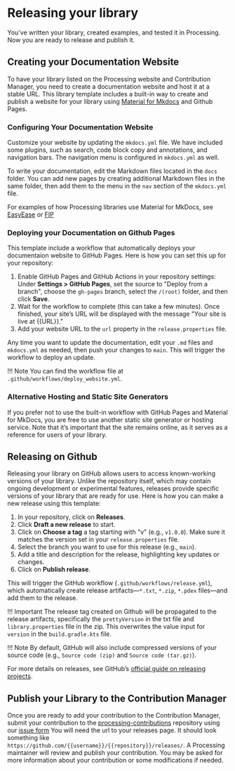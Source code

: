 # Releasing your library

You've written your library, created examples, and tested it in Processing. Now you are ready to release 
and publish it.


## Creating your Documentation Website
To have your library listed on the Processing website and Contribution Manager, you need to create a  documentation website and host it at a stable URL. This library template includes a built-in way to create and publish a website for your library using [Material for Mkdocs](https://squidfunk.github.io/mkdocs-material/) and Github Pages.

### Configuring Your Documentation Website
Customize your website by updating the `mkdocs.yml` file. We have included some plugins, such as search, code block copy and annotations, and navigation bars. The navigation menu is configured in `mkdocs.yml` as well.

To write your documentation, edit the Markdown files located in the `docs` folder. You can add new pages by creating additional Markdown files in the same folder, then add them to the menu in the `nav` section of the `mkdocs.yml` file.

For examples of how Processing libraries use Material for MkDocs, see [EasyEase](https://github.com/fredegd/EasyEase/blob/main/mkdocs.yml) or [FIP](https://github.com/prontopablo/FIP/blob/main/mkdocs.yml)

### Deploying your Documentation on Github Pages

This template include a workflow that automatically deploys your documentaion website to GitHub Pages. Here is how you can set this up for your repository:

1. Enable GitHub Pages and GitHub Actions in your repository settings: Under **Settings > GitHub Pages**, set the source to "Deploy from a branch", choose the `gh-pages` branch, select the `/(root)` folder, and then click **Save**.
2. Wait for the workflow to complete (this can take a few minutes). Once finished, your site’s URL will be displayed with the message "Your site is live at {{URL}}."
3. Add your website URL to the `url` property in the `release.properties` file.

Any time you want to update the documentation, edit your `.md` files and `mkdocs.yml` as needed, then push your changes to `main`. This will trigger the workflow to deploy an update.

!!! Note
    You can find the workflow file at `.github/workflows/deploy_website.yml`.

### Alternative Hosting and Static Site Generators
If you prefer not to use the built-in workflow with GitHub Pages and Material for MkDocs, you are free to use another static site generator or hosting service. Note that it’s important that the site remains online, as it serves as a reference for users of your library. 

## Releasing on Github
Releasing your library on GitHub allows users to access known-working versions of your library. Unlike the repository itself, which may contain ongoing development or experimental features, releases provide specific versions of your library that are ready for use. Here is how you can make a new release using this template:

1. In your repository, click on **Releases**.
2. Click **Draft a new release** to start.
3. Click on **Choose a tag** a tag starting with "v" (e.g., `v1.0.0`). Make sure it matches the version set in your `release.properties` file.
4. Select the branch you want to use for this release (e.g., `main`).
5. Add a title and description for the release, highlighting key updates or changes.
6. Click on **Publish release**. 

This will trigger the GitHub workflow (`.github/workflows/release.yml`), which automatically create release artifacts—`*.txt`, `*.zip`, `*.pdex` files—and add them to the release. 

!!! Important
    The release tag created on Github will be propagated to the release artifacts, specifically the `prettyVersion` in the txt file and `library.properties` file in the zip. This overwrites the value input for `version` in the `build.gradle.kts` file.

!!! Note
    By default, GitHub will also include compressed versions of your source code (e.g., `Source code (zip)` and `Source code (tar.gz)`).

For more details on releases, see GitHub’s [official guide on releasing projects](https://docs.github.com/en/repositories/releasing-projects-on-github).

## Publish your Library to the Contribution Manager
Once you are ready to add your contribution to the Contribution Manager, submit your contribution to the
[processing-contributions](https://github.com/processing/processing-contributions) repository using our 
[issue form](https://github.com/processing/processing-contributions/issues/new?assignees=&labels=new-contribution&projects=&template=1_new-library.yml)
You will need the url to your releases page. 
It should look something like `https://github.com/{{username}}/{{repository}}/releases/`. 
A Processing maintainer will review and publish your contribution. You may be asked for more information about your contribution or some modifications if needed.
